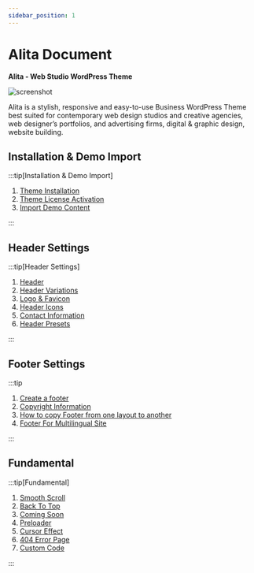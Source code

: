 ```yaml
---
sidebar_position: 1
---
```

# Alita Document

**Alita - Web Studio WordPress Theme**

![screenshot](./img/screenshot.avif)

Alita is a stylish, responsive and easy-to-use Business WordPress Theme best suited for contemporary web design studios and creative agencies, web designer’s portfolios, and advertising firms, digital & graphic design, website building.



## Installation & Demo Import

:::tip[Installation & Demo Import]

1. [Theme Installation](../../framework/activation-demo-import/theme-installation.md)
2. [Theme License Activation](../../framework/activation-demo-import/theme-activation.md)
3. [Import Demo Content](../../framework/activation-demo-import/import-demo.md)

:::

## Header Settings

:::tip[Header Settings]

1. [Header](../../framework/header/header.md)
2. [Header Variations](../../framework/header/header-variations.md)
3. [Logo & Favicon](../../framework/header/logo-favicon.md)
4. [Header Icons](../../framework/header/header-icon.md)
5. [Contact Information](../../framework/header/contact-information.md)
6. [Header Presets](../../framework/header/header-presets.md)

:::

## Footer Settings

:::tip

1. [Create a footer](../../framework/footer/creat-footer.md)
2. [Copyright Information](../../framework/footer/copyright.md)
3. [How to copy Footer from one layout to another](../../framework/footer/copy-footer.md)
4. [Footer For Multilingual Site](../../framework/footer/footer-multi.md)

:::

## Fundamental

:::tip[Fundamental]

1. [Smooth Scroll](../../framework/fundamentals/smooth-croll.md)
2. [Back To Top](../../framework/fundamentals/backtotop.md)
3. [Coming Soon](../../framework/fundamentals/coming-soon.md)
4. [Preloader](../../framework/fundamentals/preloader.md)
5. [Cursor Effect](../../framework/fundamentals/cursor-effect.md)
6. [404 Error Page](../../framework/fundamentals/error-page.md)
7. [Custom Code](../../framework/fundamentals/custom-code.md)

:::